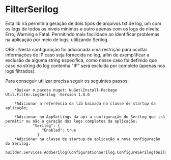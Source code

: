 # FilterSerilog

Esta lib irá permitir a geração de dois tipos de arquivos txt de log, um com os logs de todos os níveis mínimos e outro apenas com os logs de níveis: Erro, Warning e Fatal.
Permitindo mais facilidade ao identificar problemas na aplicação por meio de logs, utilizando Serilog.

OBS.: Nesta configuração foi adicionada uma restrição para ocultar informações de IP caso seja fornecida no log, afim de exemplificar a exclusão de alguma string específica, como nesse caso foi definido que caso na string do log contenha "IP" será excluída por completo (apenas nos logs filtrados).

Para conseguir utilizar precisa seguir os seguintes passos:

        *Baixar o pacote nuget: NuGet\Install-Package Util.Filter.LogSerilog -Version 1.0.0
        
        *Adicionar a referência da lib baixada na classe de startup da aplicação;
        
        *Adicionar no AppSettings da api a configuração do Serilog que irá permitir ou não a geração dos logs completos da aplicação;
                "Serilog": {
                    "Enabled": true
                  }
        *Adicionar na classe de startup da aplicação a nova configuração do Serilog:
                builder.Services.AddSerilog(ConfigurationSerilog.ConfigureSerilog(builder.Configuration));

